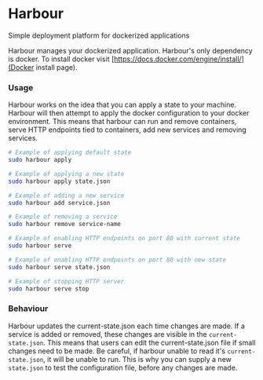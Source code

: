 # Harbour
Simple deployment platform for dockerized applications

Harbour manages your dockerized application. Harbour's only dependency is docker. To install docker visit [https://docs.docker.com/engine/install/](Docker install page).

### Usage

Harbour works on the idea that you can apply a state to your machine. Harbour will then attempt to apply the docker configuration to your docker environment. This means that harbour can run and remove containers, serve HTTP endpoints tied to containers, add new services and removing services.

```bash
# Example of applying default state
sudo harbour apply

# Example of applying a new state
sudo harbour apply state.json

# Example of adding a new service
sudo harbour add service.json

# Example of removing a service
sudo harbour remove service-name

# Example of enabling HTTP endpoints on port 80 with current state
sudo harbour serve

# Example of enabling HTTP endpoints on port 80 with new state
sudo harbour serve state.json

# Example of stopping HTTP server
sudo harbour serve stop
```

### Behaviour

Harbour updates the current-state.json each time changes are made. If a service is added or removed, these changes are visible in the ```current-state.json```. This means that users can edit the current-state.json file if small changes need to be made. Be careful, if harbour  unable to read it's ```current-state.json```, it will be unable to run. This is why you can supply a new ```state.json``` to test the configuration file, before any changes are made.